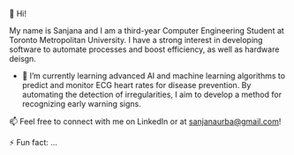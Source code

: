 👋 Hi!

My name is Sanjana and I am a third-year Computer Engineering Student at Toronto Metropolitan University. I have a strong interest in developing software to automate processes and boost efficiency, as well as hardware deisgn.

- 🌱 I’m currently learning advanced AI and machine learning algorithms to predict and monitor ECG heart rates for disease prevention. By automating the detection of irregularities, I aim to develop a method for recognizing early warning signs.


📫 Feel free to connect with me on LinkedIn or at sanjanaurba@gmail.com!

⚡ Fun fact: ...

<!---
sanjanaurba/sanjanaurba is a ✨ special ✨ repository because its `README.md` (this file) appears on your GitHub profile.
You can click the Preview link to take a look at your changes.
--->
